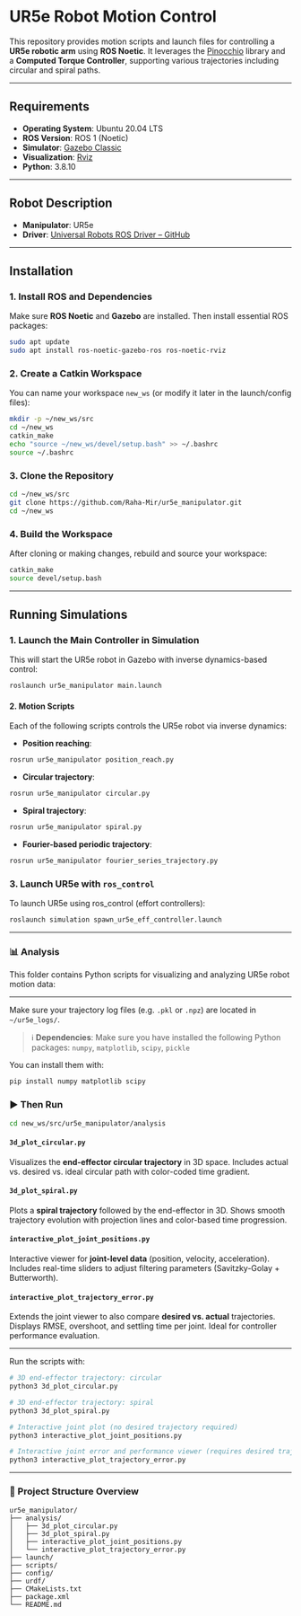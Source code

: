 # UR5e Robot Motion Control

This repository provides motion scripts and launch files for controlling a **UR5e robotic arm** using **ROS Noetic**. It leverages the [Pinocchio](https://stack-of-tasks.github.io/pinocchio/) library and a **Computed Torque Controller**, supporting various trajectories including circular and spiral paths.

---

## Requirements

* **Operating System**: Ubuntu 20.04 LTS
* **ROS Version**: ROS 1 (Noetic)
* **Simulator**: [Gazebo Classic](https://classic.gazebosim.org/tutorials?tut=install_ubuntu)
* **Visualization**: [Rviz](http://wiki.ros.org/rviz)
* **Python**: 3.8.10

---

## Robot Description

* **Manipulator**: UR5e
* **Driver**: [Universal Robots ROS Driver – GitHub](https://github.com/ros-industrial/universal_robot.git)

---

## Installation

### 1. Install ROS and Dependencies

Make sure **ROS Noetic** and **Gazebo** are installed. Then install essential ROS packages:

```bash
sudo apt update
sudo apt install ros-noetic-gazebo-ros ros-noetic-rviz
```

### 2. Create a Catkin Workspace

You can name your workspace `new_ws` (or modify it later in the launch/config files):

```bash
mkdir -p ~/new_ws/src
cd ~/new_ws
catkin_make
echo "source ~/new_ws/devel/setup.bash" >> ~/.bashrc
source ~/.bashrc
```

### 3. Clone the Repository

```bash
cd ~/new_ws/src
git clone https://github.com/Raha-Mir/ur5e_manipulator.git
cd ~/new_ws
```

### 4. Build the Workspace

After cloning or making changes, rebuild and source your workspace:

```bash
catkin_make
source devel/setup.bash
```

---

## Running Simulations

### 1. Launch the Main Controller in Simulation

This will start the UR5e robot in Gazebo with inverse dynamics-based control:

```bash
roslaunch ur5e_manipulator main.launch
```

#### 2. Motion Scripts

Each of the following scripts controls the UR5e robot via inverse dynamics:

* **Position reaching**:

```bash
rosrun ur5e_manipulator position_reach.py
```

* **Circular trajectory**:

```bash
rosrun ur5e_manipulator circular.py
```

* **Spiral trajectory**:

```bash
rosrun ur5e_manipulator spiral.py
```

* **Fourier-based periodic trajectory**:

```bash
rosrun ur5e_manipulator fourier_series_trajectory.py
```

### 3. Launch UR5e with `ros_control`

To launch UR5e using ros_control (effort controllers):

```bash
roslaunch simulation spawn_ur5e_eff_controller.launch
```

---

### 📊 Analysis
This folder contains Python scripts for visualizing and analyzing UR5e robot motion data:

---
Make sure your trajectory log files (e.g. `.pkl` or `.npz`) are located in `~/ur5e_logs/`.


> ℹ️ **Dependencies**:
> Make sure you have installed the following Python packages:
> `numpy`, `matplotlib`, `scipy`, `pickle`

You can install them with:

```bash
pip install numpy matplotlib scipy
```

### ▶️ Then Run

```bash
cd new_ws/src/ur5e_manipulator/analysis
```


####  `3d_plot_circular.py`

Visualizes the **end-effector circular trajectory** in 3D space.
Includes actual vs. desired vs. ideal circular path with color-coded time gradient.

####  `3d_plot_spiral.py`

Plots a **spiral trajectory** followed by the end-effector in 3D.
Shows smooth trajectory evolution with projection lines and color-based time progression.

####  `interactive_plot_joint_positions.py`

Interactive viewer for **joint-level data** (position, velocity, acceleration).
Includes real-time sliders to adjust filtering parameters (Savitzky-Golay + Butterworth).

####  `interactive_plot_trajectory_error.py`

Extends the joint viewer to also compare **desired vs. actual** trajectories.
Displays RMSE, overshoot, and settling time per joint. Ideal for controller performance evaluation.

---
Run the scripts with:

```bash
# 3D end-effector trajectory: circular
python3 3d_plot_circular.py

# 3D end-effector trajectory: spiral
python3 3d_plot_spiral.py

# Interactive joint plot (no desired trajectory required)
python3 interactive_plot_joint_positions.py

# Interactive joint error and performance viewer (requires desired trajectory)
python3 interactive_plot_trajectory_error.py
```

---
### 📁 Project Structure Overview

```
ur5e_manipulator/
├── analysis/
│   ├── 3d_plot_circular.py
│   ├── 3d_plot_spiral.py
│   ├── interactive_plot_joint_positions.py
│   └── interactive_plot_trajectory_error.py
├── launch/
├── scripts/
├── config/
├── urdf/
├── CMakeLists.txt
├── package.xml
└── README.md
```

```
